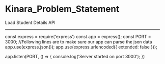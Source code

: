 # Kinara_Problem_Statement
 Load Student Details API
_________________________________________________________________
 const express = require('express')
const app = express();
const PORT = 3000;
//Following lines are to make sure our app can parse the json data
app.use(express.json());
app.use(express.urlencoded({
  extended: false
}));

app.listen(PORT, () => {
  console.log('Server started on port 3000');
})
